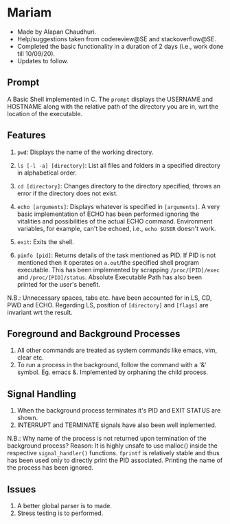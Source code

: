 # Mariam

- Made by Alapan Chaudhuri. 
- Help/suggestions taken from codereview@SE and stackoverflow@SE.
- Completed the basic functionality in a duration of 2 days (i.e., work done till 10/09/20).
- Updates to follow.

## Prompt

A Basic Shell implemented in C. The `prompt` displays the USERNAME and HOSTNAME along with the relative path of the directory you are in, wrt the location of the executable.

## Features

1. `pwd`: Displays the name of the working directory.

2. `ls [-l -a] [directory]`: List all files and folders in a specified directory in alphabetical order.

3. `cd [directory]`: Changes directory to the directory specified, throws an error if the directory does not exist.

4. `echo [arguments]`: Displays whatever is specified in `[arguments]`.
    A very basic implementation of ECHO has been performed ignoring the vitalities and possibilities of the actual ECHO command. Environment variables, for example, can't be echoed, i.e., `echo $USER` doesn't work.  

5. `exit`: Exits the shell.

6. `pinfo [pid]`: Returns details of the task mentioned as PID. If PID is not mentioned then it operates on `a.out`/the specified shell program executable.
    This has been implemented by scrapping `/proc/[PID]/exec` and `/proc/[PID]/status`. Absolute Executable Path has also been printed for the user's benefit.

N.B.: Unnecessary spaces, tabs etc. have been accounted for in LS, CD, PWD and ECHO. Regarding LS, position of `[directory]` and `[flags]` are invariant wrt the result. 

## Foreground and Background Processes
1. All other commands are treated as system commands like emacs, vim, clear etc.
2. To run a process in the background, follow the command with a '&' symbol. Eg. emacs &. Implemented by orphaning the child process.

## Signal Handling
1. When the background process terminates it's PID and EXIT STATUS are shown.
2. INTERRUPT and TERMINATE signals have also been well inplemented.

N.B.: Why name of the process is not returned upon termination of the background process?
Reason: It is highly unsafe to use malloc() inside the respective `signal_handler()` functions. `fprintf` is relatively stable and thus has been used only to directly print the PID associated. Printing the name of the process has been ignored.

## Issues
1. A better global parser is to made.
2. Stress testing is to performed.
